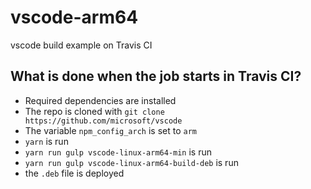 # vscode-arm64
vscode build example on Travis CI

## What is done when the job starts in Travis CI?

* Required dependencies are installed
* The repo is cloned with `git clone https://github.com/microsoft/vscode`
* The variable `npm_config_arch` is set to `arm`
* `yarn` is run
* `yarn run gulp vscode-linux-arm64-min` is run
* `yarn run gulp vscode-linux-arm64-build-deb` is run
* the `.deb` file is deployed

